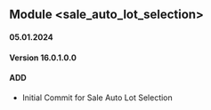 ## Module <sale_auto_lot_selection>

#### 05.01.2024
#### Version 16.0.1.0.0
#### ADD

- Initial Commit for Sale Auto Lot Selection